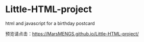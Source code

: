 # Little-HTML-project
html and javascript for a birthday postcard

预览请点击：https://MarsMENGS.github.io/Little-HTML-project/
